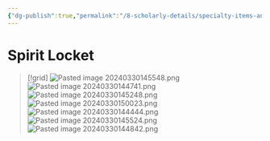 ```yaml
---
{"dg-publish":true,"permalink":"/8-scholarly-details/specialty-items-and-materials/key-items/artifacts/spirit-locket/","noteIcon":""}
---
```


# Spirit Locket

>[!grid]
>![Pasted image 20240330145548.png](/img/user/x.%20Assets/Attachments/Pasted%20image%2020240330145548.png)
>![Pasted image 20240330144741.png](/img/user/x.%20Assets/Attachments/Pasted%20image%2020240330144741.png)
>![Pasted image 20240330145248.png](/img/user/x.%20Assets/Attachments/Pasted%20image%2020240330145248.png)
>![Pasted image 20240330150023.png](/img/user/x.%20Assets/Attachments/Pasted%20image%2020240330150023.png)
>![Pasted image 20240330144444.png](/img/user/x.%20Assets/Attachments/Pasted%20image%2020240330144444.png)
>![Pasted image 20240330145524.png](/img/user/x.%20Assets/Attachments/Pasted%20image%2020240330145524.png)
>![Pasted image 20240330144842.png](/img/user/x.%20Assets/Attachments/Pasted%20image%2020240330144842.png)

